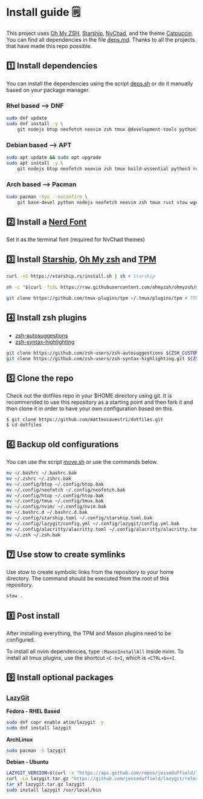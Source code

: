 # Install guide 🗒️

This project uses [Oh My ZSH](https://ohmyz.sh/), [Starship](https://starship.rs/), [NvChad](https://nvchad.com/), and the theme [Catpuccin](https://github.com/catppuccin/catppuccin).
You can find all dependencies in the file [deps.md](https://github.com/matteocavestri/dotfiles/blob/main/docs/deps.md).
Thanks to all the projects that have made this repo possible.

## 1️⃣ Install dependencies

You can install the dependencies using the script [deps.sh](https://github.com/matteocavestri/dotfiles/blob/main/.scripts/deps.sh) or do it manually based on your package manager.

### Rhel based --> DNF

```bash
sudo dnf update
sudo dnf install -y \
    git nodejs btop neofetch neovim zsh tmux @development-tools python3 rust stow wget curl fzf ripgrep go zoxide pass gdb
```

### Debian based --> APT

```bash
sudo apt update && sudo apt upgrade
sudo apt install -y \
    git nodejs btop neofetch neovim zsh tmux build-essential python3 rustc stow wget curl fzf ripgrep golang zoxide pass gdb
```

### Arch based --> Pacman

```bash
sudo pacman -Syu --noconfirm \
    git base-devel python nodejs neofetch neovim zsh tmux rust stow wget curl btop fzf ripgrep go zoxide pass gdb
```

## 2️⃣ Install a [Nerd Font](https://www.nerdfonts.com/font-downloads)

Set it as the terminal font (required for NvChad themes)

## 3️⃣ Install [Starship](https://starship.rs/), [Oh My zsh](https://ohmyz.sh/#install) and [TPM](https://github.com/tmux-plugins/tpm)

```bash
curl -sS https://starship.rs/install.sh | sh # Starship

sh -c "$(curl -fsSL https://raw.githubusercontent.com/ohmyzsh/ohmyzsh/master/tools/install.sh)" # Oh My zsh

git clone https://github.com/tmux-plugins/tpm ~/.tmux/plugins/tpm # TPM
```

## 4️⃣ Install zsh plugins

- [zsh-autosuggestions](https://github.com/zsh-users/zsh-autosuggestions/tree/master)
- [zsh-syntax-highlighting](https://github.com/zsh-users/zsh-syntax-highlighting/tree/master)

```bash
git clone https://github.com/zsh-users/zsh-autosuggestions ${ZSH_CUSTOM:-~/.oh-my-zsh/custom}/plugins/zsh-autosuggestions # zsh-autosuggestions
git clone https://github.com/zsh-users/zsh-syntax-highlighting.git ${ZSH_CUSTOM:-~/.oh-my-zsh/custom}/plugins/zsh-syntax-highlighting # zsh-syntax-highlighting
```

## 5️⃣ Clone the repo

Check out the dotfiles repo in your $HOME directory using git.
It is recommended to use this repository as a starting point and then fork it and then clone it in order to have your own configuration based on this.

```
$ git clone https://github.com/matteocavestri/dotfiles.git
$ cd dotfiles
```

## 6️⃣ Backup old configurations

You can use the script [move.sh](https://github.com/matteocavestri/dotfiles/blob/main/.scripts/move.sh) or use the commands below.

```bash
mv ~/.bashrc ~/.bashrc.bak
mv ~/.zshrc ~/.zshrc.bak
mv ~/.config/btop ~/.config/btop.bak
mv ~/.config/neofetch ~/.config/neofetch.bak
mv ~/.config/htop ~/.config/htop.bak
mv ~/.config/tmux ~/.config/tmux.bak
mv ~/.config/nvim/ ~/.config/nvim.bak
mv ~/.bashrc.d ~/.bashrc.d.bak
mv ~/.config/starship.toml ~/.config/starship.toml.bak
mv ~/.config/lazygit/config.yml ~/.config/lazygit/config.yml.bak
mv ~/.config/alacritty/alacritty.toml ~/.config/alacritty/alacritty.toml.bak
mv ~/.zsh ~/.zsh.bak
```

## 7️⃣ Use stow to create symlinks

Use stow to create symbolic links from the repository to your home directory.
The command should be executed from the root of this repository.

```bash
stow .
```

## 8️⃣ Post install

After installing everything, the TPM and Mason plugins need to be configured.

To install all nvim dependencies, type `:MasonInstallAll` inside nvim.
To install all tmux plugins, use the shortcut `<C-b>I`, which is `<CTRL+b>+I`.

## 9️⃣ Install optional packages

### [LazyGit](https://github.com/jesseduffield/lazygit)

**Fedora - RHEL Based**

```bash
sudo dnf copr enable atim/lazygit -y
sudo dnf install lazygit
```

**ArchLinux**

```bash
sudo pacman -S lazygit
```

**Debian - Ubuntu**

```bash
LAZYGIT_VERSION=$(curl -s "https://api.github.com/repos/jesseduffield/lazygit/releases/latest" | grep -Po '"tag_name": "v\K[^"]*')
curl -Lo lazygit.tar.gz "https://github.com/jesseduffield/lazygit/releases/latest/download/lazygit_${LAZYGIT_VERSION}_Linux_x86_64.tar.gz"
tar xf lazygit.tar.gz lazygit
sudo install lazygit /usr/local/bin
```
